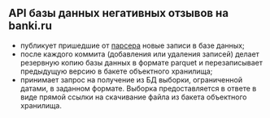 ## __API базы данных негативных отзывов на banki.ru__

* публикует пришедшие от [парсера](https://github.com/EvgenyMeredelin/bankiru-parser) новые записи в базе данных;
* после каждого коммита (добавления или удаления записей) делает резервную копию базы данных в формате parquet и перезаписывает предыдущую версию в бакете объектного хранилища;
* принимает запрос на получение из БД выборки, ограниченной датами, в заданном формате. Выборка предоставляется в ответе в виде прямой ссылки на скачивание файла из бакета объектного хранилища.